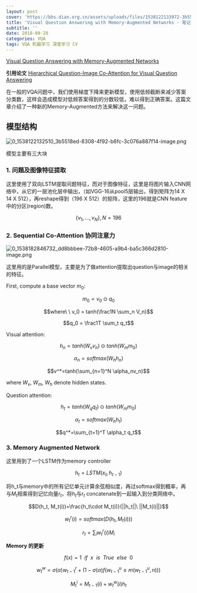 ```yaml
---
layout: post
cover: 'https://bbs.dian.org.cn/assets/uploads/files/1538122133972-3b5518ed-8308-4f92-b6fc-3c076a887f14-image.png'
title: 'Visual Question Answering with Memory-Augmented Networks - 笔记'
subtitle: ''
date: 2018-09-28
categories: VQA
tags: VQA 机器学习 深度学习 CV
---
```


[Visual Question Answering with Memory-Augmented Networks](https://arxiv.org/pdf/1707.04968)

**引用论文**
[Hierarchical Question-Image Co-Attention for Visual Question Answering](https://arxiv.org/pdf/1606.00061.pdf)

在一般的VQA问题中，我们使用梯度下降来更新模型，使用低频截断来减少答案分类数，这样会造成模型对低频答案得到的分数较低，难以得到正确答案。这篇文章介绍了一种新的Memory-Augmented方法来解决这一问题。

## 模型结构
 ![0_1538122132510_3b5518ed-8308-4f92-b6fc-3c076a887f14-image.png](https://bbs.dian.org.cn/assets/uploads/files/1538122133972-3b5518ed-8308-4f92-b6fc-3c076a887f14-image.png) 

模型主要有三大块
### 1. 问题及图像特征提取
这里使用了双向LSTM提取问题特征，而对于图像特征，这里是将图片输入CNN网络中，从它的一层池化层中输出，（如VGG-16从pool5层输出，得到矩阵为14 X 14 X 512），再reshape得到（196 X 512）的矩阵，这里的196就是CNN feature中的分区(region)数。

$$\lbrace v_1, ..., v_N \rbrace, N=196$$

### 2. Sequential Co-Attention 协同注意力

![0_1538182846732_dd8bbbee-72b8-4605-a9b4-ba5c366d2810-image.png](https://bbs.dian.org.cn/assets/uploads/files/1538182847906-dd8bbbee-72b8-4605-a9b4-ba5c366d2810-image.png) 

这里用的是Parallel模型，主要是为了做attention提取出question与image的相关的特征。

First, compute a base vector $m_0$:

$$m_0 = v_0 \odot q_0$$

$$where\ \  v_0 = tanh(\frac1N \sum_n V_n)$$

$$q_0 = \frac1T \sum_t q_t$$

Visual attention:

$$h_n = tanh(W_vv_n)\odot tanh(W_mm_0)$$  

$$\alpha_n =  softmax(W_hh_n)$$  

$$v^*=tanh(\sum_{n=1}^N \alpha_nv_n)$$  

where $W_v$, $W_m$, $W_h$ denote hidden states.

Question attention:

$$h_t = tanh(W_qq_t)\odot tanh(W_mm_0)$$  

$$\alpha_t=softmax(W_hh_t)$$  

$$q^*=\sum_{t=1}^T \alpha_t q_t$$  

### 3. Memory Augmented Network
这里用到了一个LSTM作为memory controller

$$h_t = LSTM(x_t, h_{t-1})$$  

将h_t与memory中的所有记忆单元计算余弦相似度，再过softmax得到概率，再与$M_t$相乘得到记忆向量$r_t$，将$h_t$与$r_t$ concatenate到一起输入到分类网络中。

$$D(h_t, M_t(i))=\frac{h_t\cdot M_t(i)}{||h_t||\ ||M_t(i)||}$$  

$$w_t^r(i) = softmax(D(h_t, M_t(i)))$$  

$$r_t = \sum_iw_t^r(i)M_i$$  

**Memory 的更新**

$$f(x) = 1\ \ if\ \ x\ \ is\ \ True\ \ else\ \ 0$$  

$$w_t^w=\sigma(\alpha)w_{t-1}^r+(1-\sigma (\alpha) f(w_{t-1}^u \leq m(w_{t-1}^u, n))) $$  

$$M_t^i = M_{t-1}(i)+w_t^w(i)h_t$$
